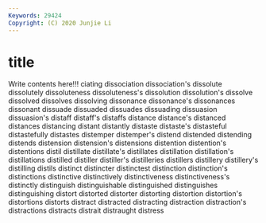 ```yaml
---
Keywords: 29424
Copyright: (C) 2020 Junjie Li
---
```


# title

Write contents here!!!
ciating 
dissociation 
dissociation's 
dissolute 
dissolutely 
dissoluteness 
dissoluteness's
dissolution 
dissolution's 
dissolve 
dissolved 
dissolves 
dissolving 
dissonance 
dissonance's 
dissonances 
dissonant
dissuade 
dissuaded 
dissuades 
dissuading 
dissuasion 
dissuasion's 
distaff 
distaff's 
distaffs 
distance
distance's 
distanced 
distances 
distancing 
distant 
distantly 
distaste 
distaste's 
distasteful 
distastefully
distastes 
distemper 
distemper's 
distend 
distended 
distending 
distends 
distension 
distension's 
distensions
distention 
distention's 
distentions 
distil 
distillate 
distillate's 
distillates 
distillation 
distillation's 
distillations
distilled 
distiller 
distiller's 
distilleries 
distillers 
distillery 
distillery's 
distilling 
distils 
distinct
distincter 
distinctest 
distinction 
distinction's 
distinctions 
distinctive 
distinctively 
distinctiveness 
distinctiveness's 
distinctly
distinguish 
distinguishable 
distinguished 
distinguishes 
distinguishing 
distort 
distorted 
distorter 
distorting 
distortion
distortion's 
distortions 
distorts 
distract 
distracted 
distracting 
distraction 
distraction's 
distractions 
distracts
distrait 
distraught 
distress 
